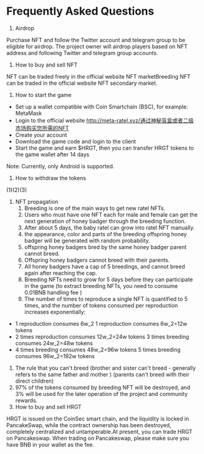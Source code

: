 # Frequently Asked Questions

1. Airdrop

Purchase NFT and follow the Twitter account and telegram group to be eligible for airdrop. The project owner will airdrop players based on NFT address and following Twitter and telegram group accounts.

1. How to buy and sell NFT

NFT can be traded freely in the official website NFT marketBreeding NFT can be traded in the official website NFT secondary market.

1. How to start the game

* Set up a wallet compatible with Coin Smartchain (BSC), for example: MetaMask
* Login to the official website http://meta-ratel.xyz/通过神秘盲盒或者二级市场购买您所需的NFT
* Create your account
* Download the game code and login to the client
* Start the game and earn $HRGT, then you can transfer HRGT tokens to the game wallet after 14 days

Note: Currently, only Android is supported.

1. How to withdraw the tokens

(1)(2)(3)

1. NFT propagation
   1. Breeding is one of the main ways to get new ratel NFTs.
   2. Users who must have one NFT each for male and female can get the next generation of honey badger through the breeding function.
   3. After about 5 days, the baby ratel can grow into ratel NFT manually.
   4. the appearance, color and parts of the breeding offspring honey badger will be generated with random probability.
   5. offspring honey badgers bred by the same honey badger parent cannot breed.
   6. Offspring honey badgers cannot breed with their parents.
   7. All honey badgers have a cap of 5 breedings, and cannot breed again after reaching the cap.
   8. Breeding NFTs need to grow for 5 days before they can participate in the game (to extract breeding NFTs, you need to consume 0.01BNB handling fee )
   9. The number of times to reproduce a single NFT is quantified to 5 times, and the number of tokens consumed per reproduction increases exponentially:

* 1 reproduction consumes 6w_2 1 reproduction consumes 6w_2=12w tokens
* 2 times reproduction consumes 12w_2=24w tokens 3 times breeding consumes 24w_2=48w tokens
* 4 times breeding consumes 48w_2=96w tokens 5 times breeding consumes 96w_2=192w tokens

1. The rule that you can't breed (brother and sister can't breed - generally refers to the same father and mother ) (parents can't breed with their direct children)
2. 97% of the tokens consumed by breeding NFT will be destroyed, and 3% will be used for the later operation of the project and community rewards.
3. How to buy and sell HRGT

HRGT is issued on the CoinSec smart chain, and the liquidity is locked in PancakeSwap, while the contract ownership has been destroyed, completely centralized and untamperable.At present, you can trade HRGT on Pancakeswap. When trading on Pancakeswap, please make sure you have BNB in your wallet as the fee.
